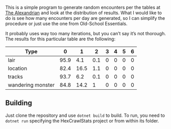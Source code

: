 This is a simple program to generate random encounters per the tables at [The Alexandrian][1] and
look at the distribution of results.  What I would like to do is see how many encounters per day
are generated, so I can simplify the procedure or just use the one from Old-School Essentials.

It probably uses way too many iterations, but you can’t say it’s not thorough. The results for this particular table are the following:

|Type             |0   |1   |2  |3|4|5|6|
|-----------------|----|----|---|-|-|-|-|
|lair             |95.9| 4.1|0.1|0|0|0|0|
|location         |82.4|16.5|1.1|0|0|0|0|
|tracks           |93.7| 6.2|0.1|0|0|0|0|
|wandering monster|84.8|14.2|1  |0|0|0|0|

## Building

Just clone the repository and use `dotnet build` to build. To run, you need to `dotnet run` specifying
the HexCrawlStats project or from within its folder.

[1]: https://thealexandrian.net/wordpress/17333/roleplaying-games/hexcrawl-part-4-encounter-tables
